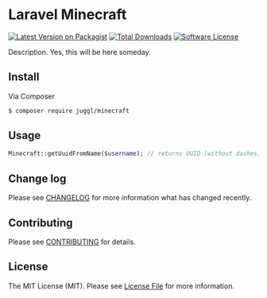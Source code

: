 # Laravel Minecraft

[![Latest Version on Packagist][ico-version]][link-packagist]
[![Total Downloads][ico-downloads]][link-downloads]
[![Software License][ico-license]](LICENSE.md)

Description. Yes, this will be here someday.

## Install

Via Composer

```bash
$ composer require juggl/minecraft
```

## Usage

```php
Minecraft::getUuidFromName($username); // returns UUID (without dashes)
```

## Change log

Please see [CHANGELOG](CHANGELOG.md) for more information what has changed recently.

## Contributing

Please see [CONTRIBUTING](CONTRIBUTING.md) for details.

## License

The MIT License (MIT). Please see [License File](LICENSE.md) for more information.

[ico-version]: https://img.shields.io/packagist/v/juggl/minecraft.svg?style=flat-square
[ico-license]: https://img.shields.io/badge/license-MIT-green.svg?style=flat-square
[ico-downloads]: https://img.shields.io/packagist/dt/juggl/minecraft.svg?style=flat-square

[link-packagist]: https://packagist.org/packages/juggl/minecraft
[link-downloads]: https://packagist.org/packages/juggl/minecraft
